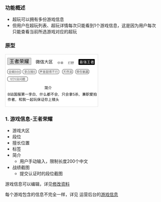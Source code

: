 ### 功能概述
* 超玩可以拥有多份游戏信息
* 但用户在超玩列表、超玩详情每次只能看到1个游戏信息，这是因为用户每次只能查看当前所选游戏对应的超玩


### 原型
![](img/模块-超玩详情-游戏信息.jpg)

### 1. 游戏信息-王者荣耀
* 游戏大区
* 段位
* 擅长位置
* 标签
* 简介
	* 用户手动输入，限制长度200个中文
* 战绩截图
	* 提交认证时的段位截图

游戏信息可以编辑，详见[修改资料](xplayer-info-edit.md)

每个游戏包含的信息不完全一样，详见 运营后台的[游戏信息](console-gameinfo.md)
